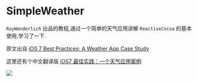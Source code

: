 # SimpleWeather

`RayWenderlich` 出品的教程,通过一个简单的天气应用讲解 `ReactiveCocoa` 的基本使用,学习了一下.

原文出自 [iOS 7 Best Practices; A Weather App Case Study](http://www.raywenderlich.com/55384/ios-7-best-practices-part-1)

这里还有个中文翻译版 [iOS7 最佳实践：一个天气应用案例](http://blog.jobbole.com/62488/)

![](./Screenshot/SimpleWeather.gif)
